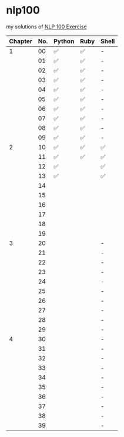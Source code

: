 # nlp100
my solutions of [NLP 100 Exercise](https://nlp100.github.io/ja/)

|Chapter|No.|Python|Ruby|Shell|
|---|---|---|---|---|
|1|00|✅|✅|-|
||01|✅|✅|-|
||02|✅|✅|-|
||03|✅|✅|-|
||04|✅|✅|-|
||05|✅|✅|-|
||06|✅|✅|-|
||07|✅|✅|-|
||08|✅|✅|-|
||09|✅|✅|-|
|2|10|✅|✅|✅|
||11|✅|✅|✅|
||12|✅||✅|
||13|✅||✅|
||14||||
||15||||
||16||||
||17||||
||18||||
||19||||
|3|20|||-|
||21|||-|
||22|||-|
||23|||-|
||24|||-|
||25|||-|
||26|||-|
||27|||-|
||28|||-|
||29|||-|
|4|30|||-|
||31|||-|
||32|||-|
||33|||-|
||34|||-|
||35|||-|
||36|||-|
||37|||-|
||38|||-|
||39|||-|
